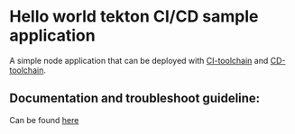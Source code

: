 # Hello world tekton CI/CD sample application

A simple node application that can be deployed with [CI-toolchain](https://github.ibm.com/open-toolchain/compliance-ci-toolchain) and [CD-toolchain](https://github.ibm.com/open-toolchain/compliance-cd-toolchain).


## Documentation and troubleshoot guideline:

Can be found [here](https://github.ibm.com/open-toolchain/docs)